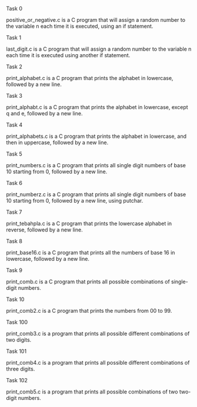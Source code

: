 Task 0

positive_or_negative.c is a C program that will assign a random number to the variable n each time it is executed, using an if statement.



Task 1

last_digit.c is a C program that will assign a random number to the variable n each time it is executed using another if statement.



Task 2

print_alphabet.c is a C program that prints the alphabet in lowercase, followed by a new line.



Task 3

print_alphabt.c is a C program that prints the alphabet in lowercase, except q and e, followed by a new line.



Task 4

print_alphabets.c is a C program that prints the alphabet in lowercase, and then in uppercase, followed by a new line.



Task 5

print_numbers.c is a C program that prints all single digit numbers of base 10 starting from 0, followed by a new line.



Task 6

print_numberz.c is a C program that prints all single digit numbers of base 10 starting from 0, followed by a new line, using putchar.



Task 7

print_tebahpla.c is a C program that prints the lowercase alphabet in reverse, followed by a new line.



Task 8

print_base16.c is a C program that prints all the numbers of base 16 in lowercase, followed by a new line.



Task 9

print_comb.c is a C program that prints all possible combinations of single-digit numbers.



Task 10

print_comb2.c is a C program that prints the numbers from 00 to 99.



Task 100

print_comb3.c is a program that prints all possible different combinations of two digits.



Task 101

print_comb4.c is a program that prints all possible different combinations of three digits.



Task 102

print_comb5.c is a program that prints all possible combinations of two two-digit numbers.
